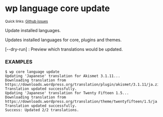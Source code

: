 # wp language core update

<small>Quick links: <a href="https://github.com/issues?q=is%3Aopen+label%3Acommand%3Alanguage-core-update+sort%3Aupdated-desc+org%3Awp-cli">Github issues</a></small>

Update installed languages.

Updates installed languages for core, plugins and themes.

[\--dry-run]
: Preview which translations would be updated.

### EXAMPLES

    $ wp core language update
    Updating 'Japanese' translation for Akismet 3.1.11...
    Downloading translation from https://downloads.wordpress.org/translation/plugin/akismet/3.1.11/ja.zip...
    Translation updated successfully.
    Updating 'Japanese' translation for Twenty Fifteen 1.5...
    Downloading translation from https://downloads.wordpress.org/translation/theme/twentyfifteen/1.5/ja.zip...
    Translation updated successfully.
    Success: Updated 2/2 translations.


